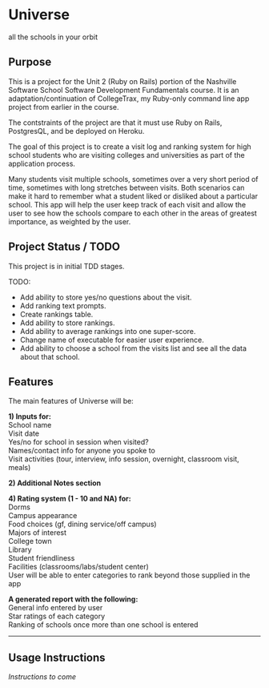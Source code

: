 Universe
=====================
all the schools in your orbit

Purpose
-------

This is a project for the Unit 2 (Ruby on Rails) portion of the Nashville Software School Software Development Fundamentals course. It is an adaptation/continuation of CollegeTrax, my Ruby-only command line app project from earlier in the course.

The contstraints of the project are that it must use Ruby on Rails, PostgresQL, and be deployed on Heroku.

The goal of this project is to create a visit log and ranking system for high school students who are visiting colleges and universities as part of the application process.

Many students visit multiple schools, sometimes over a very short period of time, sometimes with long stretches between visits. Both scenarios can make it hard to remember what a student liked or disliked about a particular school. This app will help the user keep track of each visit and allow the user to see how the schools compare to each other in the areas of greatest importance, as weighted by the user.

Project Status / TODO
---------------------
This project is in initial TDD stages.

TODO:
<ul>
  <li> Add ability to store yes/no questions about the visit.</li>
  <li> Add ranking text prompts.</li>
  <li> Create rankings table.</li>
  <li> Add ability to store rankings.</li>
  <li> Add ability to average rankings into one super-score.</li>
  <li> Change name of executable for easier user experience.</li>
  <li> Add ability to choose a school from the visits list and see all the data about that school.</li>
</ul>


Features
--------
The main features of Universe will be:

**1) Inputs for:<br>**
  School name<br>
  Visit date<br>
  Yes/no for school in session when visited?<br>
  Names/contact info for anyone you spoke to<br>
  Visit activities (tour, interview, info session, overnight, classroom visit, meals)

**2) Additional Notes section**

**4) Rating system (1 - 10 and NA) for:<br>**
Dorms<br>
Campus appearance<br>
Food choices
  (gf, dining service/off campus)<br>
Majors of interest<br>
College town<br>
Library<br>
Student friendliness<br>
Facilities (classrooms/labs/student center)<br>
User will be able to enter categories to rank beyond those supplied in the app

**A generated report with the following:**<br>
General info entered by user<br>
Star ratings of each category<br>
Ranking of schools once more than one school is entered

------------------
Usage Instructions
------------------
*Instructions to come*
